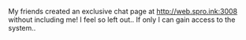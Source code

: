 My friends created an exclusive chat page at http://web.spro.ink:3008 without including me! I feel so left out.. If only I can gain access to the system..
